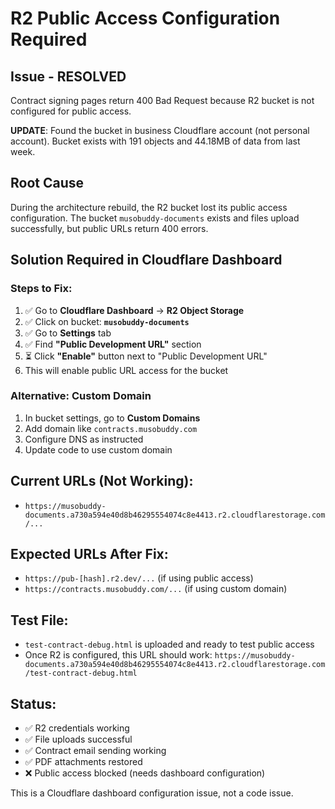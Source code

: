 # R2 Public Access Configuration Required

## Issue - RESOLVED
Contract signing pages return 400 Bad Request because R2 bucket is not configured for public access.

**UPDATE**: Found the bucket in business Cloudflare account (not personal account). Bucket exists with 191 objects and 44.18MB of data from last week.

## Root Cause
During the architecture rebuild, the R2 bucket lost its public access configuration. The bucket `musobuddy-documents` exists and files upload successfully, but public URLs return 400 errors.

## Solution Required in Cloudflare Dashboard

### Steps to Fix:
1. ✅ Go to **Cloudflare Dashboard** → **R2 Object Storage** 
2. ✅ Click on bucket: **`musobuddy-documents`**
3. ✅ Go to **Settings** tab
4. ✅ Find **"Public Development URL"** section  
5. ⏳ Click **"Enable"** button next to "Public Development URL"
6. This will enable public URL access for the bucket

### Alternative: Custom Domain
1. In bucket settings, go to **Custom Domains**
2. Add domain like `contracts.musobuddy.com`
3. Configure DNS as instructed
4. Update code to use custom domain

## Current URLs (Not Working):
- `https://musobuddy-documents.a730a594e40d8b46295554074c8e4413.r2.cloudflarestorage.com/...`

## Expected URLs After Fix:
- `https://pub-[hash].r2.dev/...` (if using public access)
- `https://contracts.musobuddy.com/...` (if using custom domain)

## Test File:
- `test-contract-debug.html` is uploaded and ready to test public access
- Once R2 is configured, this URL should work: 
  `https://musobuddy-documents.a730a594e40d8b46295554074c8e4413.r2.cloudflarestorage.com/test-contract-debug.html`

## Status:
- ✅ R2 credentials working
- ✅ File uploads successful
- ✅ Contract email sending working
- ✅ PDF attachments restored
- ❌ Public access blocked (needs dashboard configuration)

This is a Cloudflare dashboard configuration issue, not a code issue.